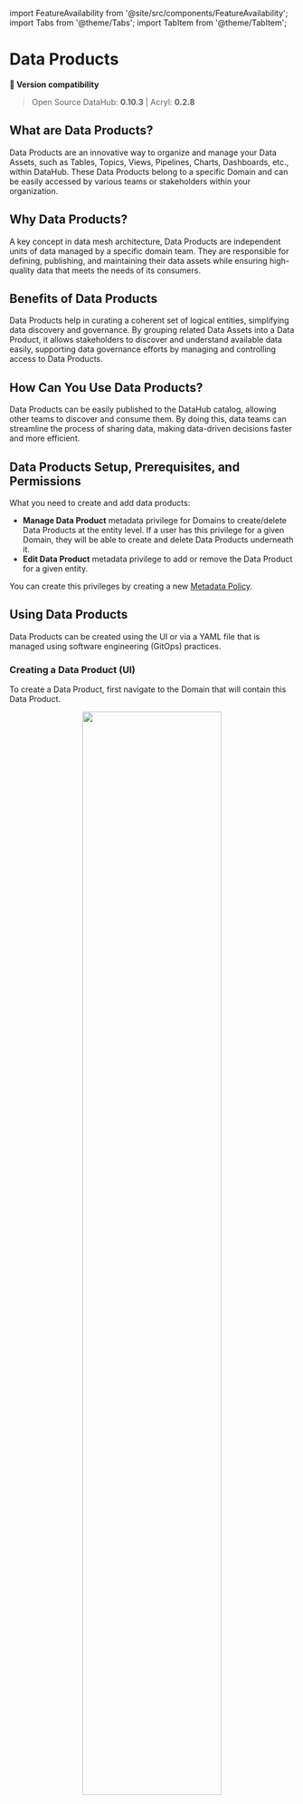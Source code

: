 import FeatureAvailability from '@site/src/components/FeatureAvailability';
import Tabs from '@theme/Tabs';
import TabItem from '@theme/TabItem';

# Data Products

<FeatureAvailability/>

**🤝 Version compatibility**
> Open Source DataHub: **0.10.3** | Acryl: **0.2.8**

## What are Data Products?
Data Products are an innovative way to organize and manage your Data Assets, such as Tables, Topics, Views, Pipelines, Charts, Dashboards, etc., within DataHub. These Data Products belong to a specific Domain and can be easily accessed by various teams or stakeholders within your organization.

## Why Data Products?
A key concept in data mesh architecture, Data Products are independent units of data managed by a specific domain team. They are responsible for defining, publishing, and maintaining their data assets while ensuring high-quality data that meets the needs of its consumers. 

## Benefits of Data Products
Data Products help in curating a coherent set of logical entities, simplifying data discovery and governance. By grouping related Data Assets into a Data Product, it allows stakeholders to discover and understand available data easily, supporting data governance efforts by managing and controlling access to Data Products. 

## How Can You Use Data Products?
Data Products can be easily published to the DataHub catalog, allowing other teams to discover and consume them. By doing this, data teams can streamline the process of sharing data, making data-driven decisions faster and more efficient.

## Data Products Setup, Prerequisites, and Permissions

What you need to create and add data products:

* **Manage Data Product** metadata privilege for Domains to create/delete Data Products at the entity level. If a user has this privilege for a given Domain, they will be able to create and delete Data Products underneath it.
* **Edit Data Product** metadata privilege to add or remove the Data Product for a given entity.

You can create this privileges by creating a new [Metadata Policy](./authorization/policies.md).


## Using Data Products

Data Products can be created using the UI or via a YAML file that is managed using software engineering (GitOps) practices.

### Creating a Data Product (UI)

To create a Data Product, first navigate to the Domain that will contain this Data Product. 

<p align="center">
  <img width="70%"  src="https://raw.githubusercontent.com/datahub-project/static-assets/a84499c124c9123d6831a0e6ad8dd8caf70203a0/imgs/data_products/dataproducts-tab.png"/>
</p>

Then navigate to the Data Products tab on the Domain's home page, and click '+ New Data Product'. 
This will open a new modal where you can configure the settings for your data product. Inside the form, you can choose a name for your Data Product. Most often, this will align with the logical purpose of the Data Product, for example
'Customer Orders' or 'Revenue Attribution'. You can also add documentation for your product to help other users easily discover it. Don't worry, this can be changed later.


<p align="center">
  <img width="70%"  src="https://raw.githubusercontent.com/datahub-project/static-assets/a84499c124c9123d6831a0e6ad8dd8caf70203a0/imgs/data_products/dataproducts-create.png"/>
</p>

Once you've chosen a name and a description, click 'Create' to create the new Data Product. Once you've created the Data Product, you can click on it to continue on to the next step, adding assets to it.

### Assigning an Asset to a Data Product (UI)

You can assign an asset to a Data Product either using the Data Product page as the starting point or the Asset's page as the starting point.
On a Data Product page, click the 'Add Assets' button on the top right corner to add assets to the Data Product.

<p align="center">
  <img width="70%"  src="https://raw.githubusercontent.com/datahub-project/static-assets/a84499c124c9123d6831a0e6ad8dd8caf70203a0/imgs/data_products/dataproducts-add-assets.png"/>
</p>

On an Asset's profile page, use the right sidebar to locate the Data Product section. Click 'Set Data Product', and then search for the Data Product you'd like to add this asset to. When you're done, click 'Add'.

<p align="center">
  <img width="70%"  src="https://raw.githubusercontent.com/datahub-project/static-assets/a84499c124c9123d6831a0e6ad8dd8caf70203a0/imgs/data_products/dataproducts-set.png"/>
</p>

To remove an asset from a Data Product, click the 'x' icon on the Data Product label. 

> Notice: Adding or removing an asset from a Data Product requires the `Edit Data Product` Metadata Privilege, which can be granted
> by a [Policy](authorization/policies.md).

### Creating a Data Product (YAML + git)
DataHub ships with a YAML-based Data Product spec for defining and managing Data Products as code.

Here is an example of a Data Product named "Pet of the Week" which belongs to the **Marketing** domain and contains three data assets. The **Spec** tab describes the JSON Schema spec for a DataHub data product file.

<Tabs>
<TabItem value="sample" label="Example" default>

```yaml
{{ inline /metadata-ingestion/examples/data_product/dataproduct.yaml show_path_as_comment }}
```

:::note

When bare domain names like `Marketing` is used, `datahub` will first check if a domain like `urn:li:domain:Marketing` is provisioned, failing that; it will check for a provisioned domain that has the same name. If we are unable to resolve bare domain names to provisioned domains, then yaml-based ingestion will refuse to proceeed until the domain is provisioned on DataHub.

:::

You can also provide fully-qualified domain names (e.g. `urn:li:domain:dcadded3-2b70-4679-8b28-02ac9abc92eb`) to ensure that no ingestion-time domain resolution is needed.

</TabItem>
<TabItem value="schema" label="Spec">

```json
{{ inline /docs/generated/specs/schemas/dataproduct_schema.json }}

```

</TabItem>
</Tabs>


To sync this yaml file to DataHub, use the `datahub` cli via the `dataproduct` group of commands.
```shell
datahub dataproduct upsert -f user_dataproduct.yaml
```

### Keeping the YAML file sync-ed with changes in UI

The `datahub` cli allows you to keep this YAML file synced with changes happening in the UI. All you have to do is run the `datahub dataproduct diff` command.

Here is an example invocation that checks if there is any diff and updates the file in place:
```shell
datahub dataproduct diff -f user_dataproduct.yaml --update
```

This allows you to manage your data product definition in git while still allowing for edits in the UI. Business Users and Developers can both collaborate on the definition of a data product with ease using this workflow.


### Advanced cli commands for managing Data Products

There are many more advanced cli commands for managing Data Products as code. Take a look at the [Data Products section](./cli.md#dataproduct-data-product-entity) on the CLI reference guide for more details.


### What updates are planned for the Data Products feature?

The following features are next on the roadmap for Data Products
- Support for marking data assets in a Data Product as private versus shareable for other teams to consume
- Support for declaring lineage manually to upstream and downstream data products
- Support for declaring logical schema for Data Products
- Support for associating data contracts with Data Products
- Support for semantic versioning of the Data Product entity


### Related Features

* [Domains](./domains.md)
* [Glossary Terms](./glossary/business-glossary.md)
* [Tags](./tags.md)




